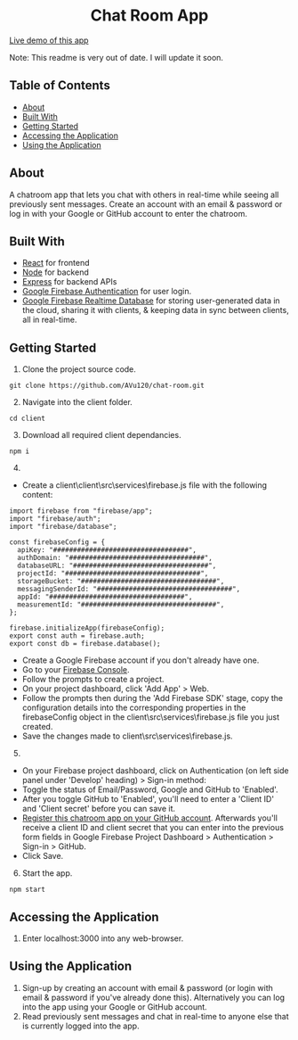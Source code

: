 <h1 align="center">Chat Room App</h1>

[Live demo of this app](https://avu120-global-chatroom.herokuapp.com/)

Note: This readme is very out of date. I will update it soon.

## Table of Contents

- [About](#about)
- [Built With](#built-with)
- [Getting Started](#getting-started)
- [Accessing the Application](#accessing-the-application)
- [Using the Application](#using-the-application)

## About

A chatroom app that lets you chat with others in real-time while seeing all previously sent messages. Create an account with an email & password or log in with your Google or GitHub account to enter the chatroom.

## Built With

- [React](https://reactjs.org/) for frontend
- [Node](https://nodejs.org/en/) for backend
- [Express](https://expressjs.com/) for backend APIs
- [Google Firebase Authentication](https://firebase.google.com/docs/auth) for user login.
- [Google Firebase Realtime Database](https://firebase.google.com/docs/database) for storing user-generated data in the cloud, sharing it with clients, & keeping data in sync between clients, all in real-time.

## Getting Started

1. Clone the project source code.

```
git clone https://github.com/AVu120/chat-room.git
```

2. Navigate into the client folder.

```
cd client
```

3. Download all required client dependancies.

```
npm i

```

4.

- Create a client\client\src\services\firebase.js file with the following content:

```
import firebase from "firebase/app";
import "firebase/auth";
import "firebase/database";

const firebaseConfig = {
  apiKey: "##################################",
  authDomain: "##################################",
  databaseURL: "##################################",
  projectId: "##################################",
  storageBucket: "##################################",
  messagingSenderId: "##################################",
  appId: "##################################",
  measurementId: "##################################",
};

firebase.initializeApp(firebaseConfig);
export const auth = firebase.auth;
export const db = firebase.database();
```

- Create a Google Firebase account if you don't already have one.
- Go to your [Firebase Console](https://console.firebase.google.com/).
- Follow the prompts to create a project.
- On your project dashboard, click 'Add App' > Web.
- Follow the prompts then during the 'Add Firebase SDK' stage, copy the configuration details into the corresponding properties in the firebaseConfig object in the client\src\services\firebase.js file you just created.
- Save the changes made to client\src\services\firebase.js.

5.

- On your Firebase project dashboard, click on Authentication (on left side panel under 'Develop' heading) > Sign-in method:
- Toggle the status of Email/Password, Google and GitHub to 'Enabled'.
- After you toggle GitHub to 'Enabled', you'll need to enter a 'Client ID' and 'Client secret' before you can save it.
- [Register this chatroom app on your GitHub account](https://github.com/settings/applications/new). Afterwards you'll receive a client ID and client secret that you can enter into the previous form fields in Google Firebase Project Dashboard > Authentication > Sign-in > GitHub.
- Click Save.

6. Start the app.

```
npm start
```

## Accessing the Application

1. Enter localhost:3000 into any web-browser.

## Using the Application

1. Sign-up by creating an account with email & password (or login with email & password if you've already done this). Alternatively you can log into the app using your Google or GitHub account.
2. Read previously sent messages and chat in real-time to anyone else that is currently logged into the app.
